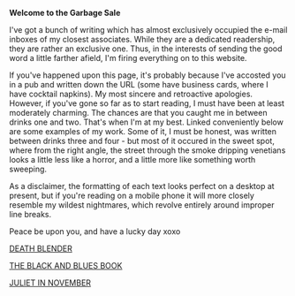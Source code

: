 **Welcome to the Garbage Sale**

I've got a bunch of writing which has almost exclusively occupied the e-mail inboxes of my closest associates. While they are a dedicated readership, they are rather an exclusive one. Thus, in the interests of sending the good word a little farther afield, I'm firing everything on to this website. 

If you've happened upon this page, it's probably because I've accosted you in a pub and written down the URL (some have business cards, where I have cocktail napkins). My most sincere and retroactive apologies. However, if you've gone so far as to start reading, I must have been at least moderately charming. The chances are that you caught me in between drinks one and two. That's when I'm at my best. Linked conveniently below are some examples of my work. Some of it, I must be honest, was written between drinks three and four - but most of it occured in the sweet spot, where from the right angle, the street through the smoke dripping venetians looks a little less like a horror, and a little more like something worth sweeping. 

As a disclaimer, the formatting of each text looks perfect on a desktop at present, but if you're reading on a mobile phone it will more closely resemble my wildest nightmares, which revolve entirely around improper line breaks. 

Peace be upon you, and have a lucky day xoxo

 <a href="/deathblender.html">DEATH BLENDER</a>
 
 <a href="/TheBlackandBluesBook.html">THE BLACK AND BLUES BOOK</a>
 
 <a href="/julietinnovemberfinalcopypdf.html">JULIET IN NOVEMBER</a>
